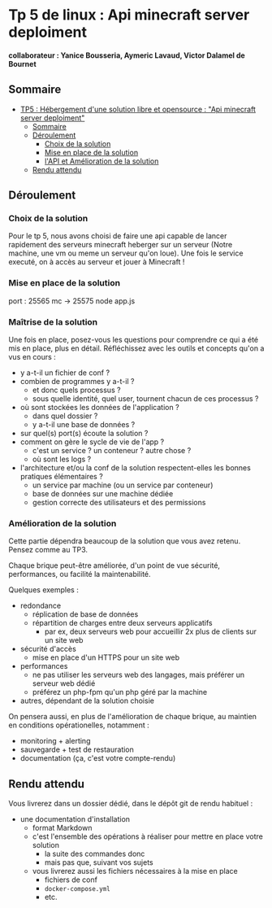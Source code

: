 # Tp 5 de linux : Api minecraft server deploiment

#### collaborateur : Yanice Bousseria, Aymeric Lavaud, Victor Dalamel de Bournet


## Sommaire

- [TP5 : Hébergement d'une solution libre et opensource : "Api minecraft server deploiment"](#tp5--hébergement-dune-solution-libre-et-opensource)
  - [Sommaire](#sommaire)
  - [Déroulement](#déroulement)
    - [Choix de la solution](#choix-de-la-solution)
    - [Mise en place de la solution](#mise-en-place-de-la-solution)
    - [l'API et Amélioration de la solution](#maîtrise-de-la-solution)
  - [Rendu attendu](#rendu-attendu)
 
 ## Déroulement

### Choix de la solution

Pour le tp 5, nous avons choisi de faire une api capable de lancer rapidement des serveurs minecraft heberger sur un serveur (Notre machine, une vm ou meme un serveur qu'on loue).
Une fois le service executé, on à accès au serveur et jouer à Minecraft !


### Mise en place de la solution
port : 25565 mc -> 25575
node app.js 


### Maîtrise de la solution

Une fois en place, posez-vous les questions pour comprendre ce qui a été mis en place, plus en détail. Réfléchissez avec les outils et concepts qu'on a vus en cours :

- y a-t-il un fichier de conf ?
- combien de programmes y a-t-il ?
  - et donc quels processus ?
  - sous quelle identité, quel user, tournent chacun de ces processus ?
- où sont stockées les données de l'application ?
  - dans quel dossier ?
  - y a-t-il une base de données ?
- sur quel(s) port(s) écoute la solution ?
- comment on gère le sycle de vie de l'app ?
  - c'est un service ? un conteneur ? autre chose ?
  - où sont les logs ?
- l'architecture et/ou la conf de la solution respectent-elles les bonnes pratiques élémentaires ?
  - un service par machine (ou un service par conteneur)
  - base de données sur une machine dédiée
  - gestion correcte des utilisateurs et des permissions

### Amélioration de la solution

Cette partie dépendra beaucoup de la solution que vous avez retenu. Pensez comme au TP3.

Chaque brique peut-être améliorée, d'un point de vue sécurité, performances, ou facilité la maintenabilité. 

Quelques exemples :

- redondance
   - réplication de base de données
   - répartition de charges entre deux serveurs applicatifs
     - par ex, deux serveurs web pour accueillir 2x plus de clients sur un site web
- sécurité d'accès
  - mise en place d'un HTTPS pour un site web
- performances
  - ne pas utiliser les serveurs web des langages, mais préférer un serveur web dédié
  - préférez un php-fpm qu'un php géré par la machine
- autres, dépendant de la solution choisie

On pensera aussi, en plus de l'amélioration de chaque brique, au maintien en conditions opérationelles, notamment :

- monitoring + alerting
- sauvegarde + test de restauration
- documentation (ça, c'est votre compte-rendu)

## Rendu attendu

Vous livrerez dans un dossier dédié, dans le dépôt git de rendu habituel :

- une documentation d'installation
  - format Markdown
  - c'est l'ensemble des opérations à réaliser pour mettre en place votre solution
    - la suite des commandes donc
    - mais pas que, suivant vos sujets
  - vous livrerez aussi les fichiers nécessaires à la mise en place
    - fichiers de conf
    - `docker-compose.yml`
    - etc.


